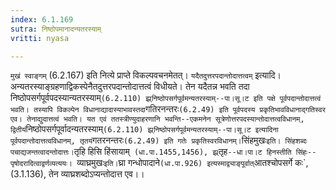 ```yaml
---
index: 6.1.169
sutra: निष्ठोपमानादन्यतरस्याम्
vritti: nyasa

---
```

`मुखं स्वाङ्गम्` (6.2.167) इति नित्ये प्राप्ते विकल्पवचनमेतत्। `यदैतदुत्तरपदान्तोदात्तत्वम्` इत्यादि। अन्यतरस्याङ्ग्रहणाद्विकस्पेनैतदुत्तरपदान्तोदात्तत्वं विधीयते। तेन यदैतन्न भवति तदा निष्ठोपसर्गपूर्वपदस्यान्यतरस्याम्` (6.2.110) झ्र्निष्ठोपसर्गपूर्वमन्यतरस्याम्--पा।सू।ट इति पक्षे पूर्वपदान्तोदात्तत्वं भवति। तस्यापि विकल्पेन विधानाद्यादास्याभावस्तदा `गतिरनन्तरः` (6.2.49) इति पूर्वपदस्य प्रकृतिभावविधानाद्गतिस्वर एव। तेनाद्युदात्तत्वं भवति। यत एवं ततस्त्रीण्युदाहरणानि भवन्ति--एकमनेन सूत्रेणोत्तरपदस्यान्तोदात्तत्वविधानम्, द्वितीयं `निष्ठोपसर्गपूर्वादन्यतरस्याम्` (6.2.110) झ्र्निष्ठोपसर्गपूर्वमन्यतरस्याम्--पा।सू।ट इत्यादिना पूर्वपदान्तोदात्तत्वविधानम्, तृतयं `गतरनन्तरः` (6.2.49) इति गतेः प्रकृतिस्वरविधानम्। `सिंहमुखः` इति। सिंहशब्दः पचाद्यजन्तत्वादन्तोदात्तः। `तृहि हिसि हिंसायाम्` (धा.पा.1455,1456), झ्र्`तृह`--धा।पा।ट हिनस्तीति सिंहः--पृषोदरादित्वाद्वर्णव्यत्ययः। `व्याघ्रमुखः` इति। `घ्रा गन्धोपादाने` (धा.पा.926) इत्यस्माद्व्याङ्पूर्वात् `आतश्चोपसर्गे कः`, (3.1.136), तेन व्याघ्रशब्दोऽप्यन्तोदात्त एव।।